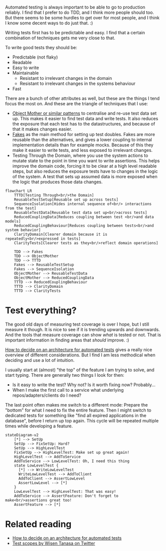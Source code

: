 Automated testing is always important to be able to go to production reliably. I find that I prefer to do TDD, and I think more people should too. But there seems to be some hurdles to get over for most people, and I think I know some decent ways to do just that. :)

Writing tests first has to be predictable and easy. I find that a certain combination of techniques gets me very close to that.

To write good tests they should be:
- Predictable (not flaky)
- Readable
- Easy to write
- Maintainable
  - Resistant to irrelevant changes in the domain
  - Resistant to irrelevant changes in the systems behaviour
- Fast

There are a bunch of other attributes as well, but these are the things I tend focus the most on. And these are the triangle of techniques that I use:

- [Object Mother or similar patterns](test-setup.md) to centralise and re-use test data set up. This makes it easier to find test data and write tests. It also reduces the exposure that each test has to the datastructures, and because of that it makes changes easier.
- [Fakes](fakes.md) as the main method for setting up test doubles. Fakes are more reusable than the alternatives, and gives a lower coupling to internal implementation details than for example mocks. Because of this they make it easier to write tests, and less exposed to irrelevant changes.
- Testing Through the Domain, where you use the system actions to mutate state to the point in time you want to write assertions. This helps improve the domain code, forcing it to be clear at a high level readable steps, but also reduces the exposure tests have to changes in the logic of the system. A test that sets up assumed data is more exposed when the logic that produces those data changes.

```mermaid
flowchart LR
    TTTD[Testing Through<br/>the Domain]
    ReusableTestSetup[Reusable set up across tests]
    SequenceIsolation[Hides internal sequence of<br/> interactions from the test]
    ReusableTestData[Reusable test data set up<br/>across tests]
    ReducedCouplingData[Reduces coupling between test <br/>and data models]
    ReducedCouplingBehaviour[Reduces coupling between tests<br/>and system behavior]
    ClarityDomain[Clearer domain because it is repeatedly<br/>expressed in tests]
    ClarityTests[Clearer tests as they<br/>reflect domain operations]
    
    TDD --> Fakes
    TDD --> ObjectMother
    TDD --> TTTD
    Fakes --> ReusableTestSetup
    Fakes --> SequenceIsolation
    ObjectMother --> ReusableTestData
    ObjectMother --> ReducedCouplingData
    TTTD --> ReducedCouplingBehaviour
    TTTD --> ClarityDomain
    TTTD --> ClarityTests
```

# Test everything?

The good old days of measuring test coverage is over I hope, but I still measure it though. It is nice to see if it is trending upwards and downwards. And the tools that measure coverage can show _what_ is tested or not. That is important information in finding areas that *should* improve. :)

[How to decide on an architecture for automated tests](https://www.qwan.eu/2020/09/17/test-architecture.html) gives a really nice overview of different considerations. But I find I am less methodical when deciding and use a lot of intuition.

I usually start at (almost) "the top" of the feature I am trying to solve, and start typing. There are generally two things I look for then:
- Is it easy to write the test? Why not? Is it worth fixing now? Probably...
- When I make the first call to a service what underlying repos/adapters/clients do I need?

The last point often makes me switch to a different mode: Prepare the "bottom" for what I need to fix the entire feature. Then I might switch to dedicated tests for something like "find all expired applications in the database", before I return up top again. This cycle will be repeated multiple times while developing a feature.

```mermaid
stateDiagram-v2
    [*] --> SetUp
    SetUp --> FixSetUp: Hard?
    SetUp --> HighLevelTest
    FixSetUp --> HighLevelTest: Make set up great again!
    HighLevelTest --> AddToService
    AddToService --> LowLevelTest: Oh, I need this thing
    state LowLevelTest {
      [*] --> WriteLowLevelTest
      WriteLowLevelTest --> AddToClient
      AddToClient --> AssertLowLevel
      AssertLowLevel --> [*]
    }
    LowLevelTest --> HighLevelTest: That was easy!
    AddToService --> AssertFeature: Don't forget to make<br/>assertions great too!
    AssertFeature --> [*]
```

# Related reading
- [How to decide on an architecture for automated tests](https://www.qwan.eu/2020/09/17/test-architecture.html)
- [Test scopes by Wisen Tanasa on Twitter](https://twitter.com/ceilfors/status/1687780512277069824)
